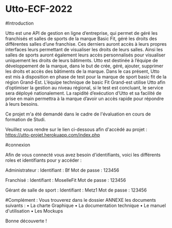 # Utto-ECF-2022

#Introduction 

Utto est une API de gestion en ligne d’entreprise,
qui permet de géré les franchisés et salles de sports
de la marque Basic Fit, géré les droits des différentes
salles d’une franchise.
Ces derniers auront accès à leurs propres interfaces
leurs permettant de visualiser les droits de leurs
salles. Ainsi les salles de sports auront également
leurs accès personnalisés pour visualiser uniquement
les droits de leurs bâtiments.
Utto est destinée à l’équipe de développement
de la marque, dans le but de crée, géré, ajouter,
supprimer les droits et accès des bâtiments de la
marque. Dans le cas présent, Utto est mis à disposition
en phase de test pour la marque de sport basic fit
de la région Grand-Est. L’équipe technique de
basic Fit Grand-est utilise Utto afin d’optimiser la
gestion au niveau régional, si le test est concluant,
le service sera déployé nationalement. La
rapidité d’exécution d’Utto et sa facilité de prise en
main permettra à la marque d’avoir un accès rapide
pour répondre à leurs besoins.

Ce projet m'a été demandé dans le cadre de l'évaluation en cours de formation de Studi.

Veuillez vous rendre sur le lien ci-dessous afin d'accèdé au projet : https://utto-projet.herokuapp.com/index.php

#connexion 

Afin de vous connecté vous avez besoin d'identifiants, voici les différents roles et identifiants pour y accéder : 

Administrateur :
Identifiant : Bf
Mot de passe : 123456

Franchisé :
Identifiant : MoselleFit
Mot de passe : 123456

Gérant de salle de sport :
Identifiant : Metz1
Mot de passe : 123456

#Complément :
Vous trouverez dans le dossier ANNEXE les documents suivants :
• La charte Graphique 
• La documentation technique
• Le manuel d'utilisation
• Les Mockups


Bonne découverte !
